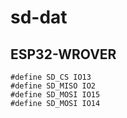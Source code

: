 
# sd-dat


## ESP32-WROVER 

    #define SD_CS IO13
    #define SD_MISO IO2
    #define SD_MOSI IO15
    #define SD_MOSI IO14

